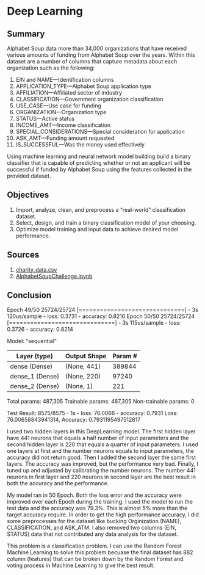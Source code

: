 # Deep Learning

**Summary**
---
Alphabet Soup data more than 34,000 organizations that have received various amounts of funding from Alphabet Soup over the years.
Within this dataset are a number of columns that capture metadata about each organization such as the following:

1. EIN and NAME—Identification columns
2. APPLICATION_TYPE—Alphabet Soup application type
3. AFFILIATION—Affiliated sector of industry
4. CLASSIFICATION—Government organization classification
5. USE_CASE—Use case for funding
6. ORGANIZATION—Organization type
7. STATUS—Active status
8. INCOME_AMT—Income classification
9. SPECIAL_CONSIDERATIONS—Special consideration for application
10. ASK_AMT—Funding amount requested
11. IS_SUCCESSFUL—Was the money used effectively

Using machine learning and neural network model building build a binary classifier that is capable of predicting whether or not an applicant will be successful 
if funded by Alphabet Soup using the features collected in the provided dataset.

**Objectives**
---
1. Import, analyze, clean, and preprocess a “real-world” classification dataset.
2. Select, design, and train a binary classification model of your choosing.
3. Optimize model training and input data to achieve desired model performance.

**Sources**
---
1. [charity_data.csv](charity_data.csv)
2. [AlphabetSoupChallenge.ipynb](AlphabetSoupChallenge.ipynb)

**Conclusion**
---

Epoch 49/50
25724/25724 [==============================] - 3s 120us/sample - loss: 0.3731 - accuracy: 0.8216
Epoch 50/50
25724/25724 [==============================] - 3s 115us/sample - loss: 0.3726 - accuracy: 0.8214

Model: "sequential"

|Layer (type)      |           Output Shape    |          Param #  | 
|-                 |-                          |-                  |
|dense (Dense)     |           (None, 441)     |          389844   | 
|dense_1 (Dense)   |           (None, 220)     |          97240    | 
|dense_2 (Dense)   |           (None, 1)       |          221      | 

Total params: 487,305
Trainable params: 487,305
Non-trainable params: 0

Test Result:
8575/8575 - 1s - loss: 76.0066 - accuracy: 0.7931
Loss: 76.00658843941314, Accuracy: 0.7931195497512817

I used two hidden layers in this DeepLearning model. The first hidden layer have 441 neurons that equals a half number of input parameters and the second hidden layer is 220 that equals a quarter of input parameters. I used one layers at first and the number neurons equals to input parameters, the accuracy did not return good. Then I added the second layer the same first layers. The accuracy was improved, but the performance very bad. Finally, I tuned up and adjusted by calibrating the number neurons. The number 441 neurons in first layer and 220 neurons in second layer are the best result in both the accuracy and the performance.

My model ran in 50 Epoch. Both the loss error and the accuracy were improved over each Epoch during the training. I used the model to run the test data and the accuracy was 79.3%. This is almost 5% more than the target accuracy require. In order to get the high performance accuracy, I did some preprocesses for the dataset like bucking Orginization (NAME), CLASSIFICATION, and ASK_ATM. I also removed two columns (EIN, STATUS) data that not contributed any data analysis for the dataset.

This problem is a classification problem. I can use the Random Forest Machine Learning to solve this problem becuase the final dataset has 882 column (features) that can be broken down by the Random Forest and voting process in Machine Learning to give the best result.